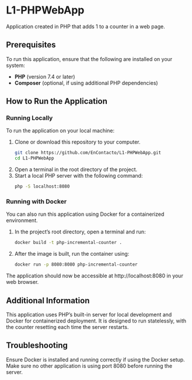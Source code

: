 # L1-PHPWebApp
 Application created in PHP that adds 1 to a counter in a web page.
## Prerequisites
To run this application, ensure that the following are installed on your system:
- **PHP** (version 7.4 or later)
- **Composer** (optional, if using additional PHP dependencies)

## How to Run the Application

### Running Locally
To run the application on your local machine:
1. Clone or download this repository to your computer.
   ```bash
   git clone https://github.com/EnContacto/L1-PHPWebApp.git
   cd L1-PHPWebApp
2. Open a terminal in the root directory of the project.   
3. Start a local PHP server with the following command:
   ```bash
   php -S localhost:8080
### Running with Docker
You can also run this application using Docker for a containerized environment.
1. In the project’s root directory, open a terminal and run:
   ```bash
   docker build -t php-incremental-counter .

2. After the image is built, run the container using:
   ```bash
   docker run -p 8080:8080 php-incremental-counter
The application should now be accessible at http://localhost:8080 in your web browser.

## Additional Information
This application uses PHP’s built-in server for local development and Docker for containerized deployment. It is designed to run statelessly, with the counter resetting each time the server restarts.

## Troubleshooting
Ensure Docker is installed and running correctly if using the Docker setup.
Make sure no other application is using port 8080 before running the server.
